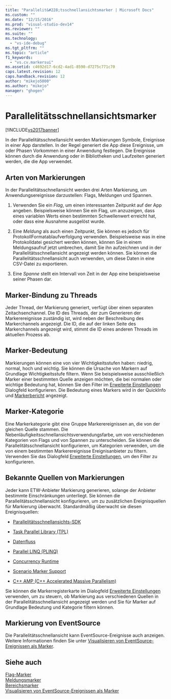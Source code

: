 ```yaml
---
title: "Parallelit&#228;tsschnellansichtsmarker | Microsoft Docs"
ms.custom: ""
ms.date: "12/15/2016"
ms.prod: "visual-studio-dev14"
ms.reviewer: ""
ms.suite: ""
ms.technology: 
  - "vs-ide-debug"
ms.tgt_pltfrm: ""
ms.topic: "article"
f1_keywords: 
  - "vs.cv.markersui"
ms.assetid: c4692d17-6cd2-4ad1-8590-d7275c771c70
caps.latest.revision: 12
caps.handback.revision: 12
author: "mikejo5000"
ms.author: "mikejo"
manager: "ghogen"
---
```

# Parallelit&#228;tsschnellansichtsmarker
[!INCLUDE[vs2017banner](../code-quality/includes/vs2017banner.md)]

In der Parallelitätsschnellansicht werden Markierungen Symbole, Ereignisse in einer App darstellen.  In der Regel generiert die App diese Ereignisse, um oder Phasen Vorkommen in einer Anwendung festlegen.  Die Ereignisse können durch die Anwendung oder in Bibliotheken und Laufzeiten generiert werden, die die App verwendet.  
  
## Arten von Markierungen  
 In der Parallelitätsschnellansicht werden drei Arten Markierung, um Anwendungsereignisse darzustellen: Flags, Meldungen und Spannen.  
  
1.  Verwenden Sie ein *Flag*, um einen interessanten Zeitpunkt auf der App angeben.  Beispielsweise können Sie ein Flag, um anzuzeigen, dass eines variablen Werts einen bestimmten Schwellenwert erreicht hat, oder dass eine Ausnahme ausgelöst wurde.  
  
2.  Eine *Meldung* als auch einen Zeitpunkt, Sie können es jedoch für ProtokollFormatablaufverfolgung verwenden.  Beispielsweise was in eine Protokolldatei gesichert werden können, können Sie in einem Meldungsaufruf jetzt umbrechen, damit Sie ihn aufzeichnen und in der Parallelitätsschnellansicht angezeigt werden können.  Sie können die Parallelitätsschnellansicht auch verwenden, um diese Daten in eine CSV\-Datei zu exportieren.  
  
3.  Eine *Spanne* stellt ein Intervall von Zeit in der App eine beispielsweise seiner Phasen dar.  
  
## Marker\-Bindung zu Threads  
 Jeder Thread, der Markierung generiert, verfügt über einen separaten Zeitachsenchannel.  Die ID des Threads, der zum Generieren der Markerereignisse zuständig ist, wird neben der Beschreibung des Markerchannels angezeigt.  Die ID, die auf der linken Seite des Markerchannels angezeigt wird, stimmt die ID eines anderen Threads im aktuellen Prozess ab.  
  
## Marker\-Bedeutung  
 Markierungen können eine von vier Wichtigkeitsstufen haben: niedrig, normal, hoch und wichtig.  Sie können die Ursache von Markern auf Grundlage Wichtigkeitsstufe filtern.  Wenn Sie beispielsweise ausschließlich Marker einer bestimmten Quelle anzeigen möchten, die bei normalen oder wichtige Bedeutung hat, können Sie den Filter im [Erweiterte Einstellungen](../profiling/advanced-settings-dialog-box-concurrency-visualizer.md) Dialogfeld konfigurieren. Die Bedeutung eines Markers wird in der QuickInfo und [Markerbericht](../profiling/markers-report.md) angezeigt.  
  
## Marker\-Kategorie  
 Eine Markerkategorie gibt eine Gruppe Markerereignissen an, die von der gleichen Quelle stammen.  Die Nebenläufigkeitsschnellansichtsverwendungsfarbe, um von verschiedenen Kategorien von Flags und von Spannen zu unterscheiden.  Sie können die Parallelitätsschnellansicht konfigurieren, um Kategorien verwenden, um die von einem bestimmten Markerereignisse Ereignisanbieter zu filtern.  Verwenden Sie das Dialogfeld [Erweiterte Einstellungen](../profiling/advanced-settings-dialog-box-concurrency-visualizer.md), um den Filter zu konfigurieren.  
  
## Bekannte Quellen von Markierungen  
 Jeder kann ETW\-Anbieter Markierung generieren, solange der Anbieter bestimmte Einschränkungen unterliegt.  Sie können die Parallelitätsschnellansicht konfigurieren, um zu zusätzlichen Ereignisquellen für Markierung überwacht.  Standardmäßig überwacht sie diesen Ereignisquellen:  
  
-   [Parallelitätsschnellansichts\-SDK](../profiling/concurrency-visualizer-sdk.md)  
  
-   [Task Parallel Library \(TPL\)](../Topic/Task%20Parallel%20Library%20\(TPL\).md)  
  
-   [Datenfluss](../Topic/Dataflow%20\(Task%20Parallel%20Library\).md)  
  
-   [Parallel LINQ \(PLINQ\)](../Topic/Parallel%20LINQ%20\(PLINQ\).md)  
  
-   [Concurrency Runtime](/visual-cpp/parallel/concrt/concurrency-runtime)  
  
-   [Scenario Marker Support](http://msdn.microsoft.com/de-de/e3b55bc2-b451-4214-ae00-0c7f5a5baec8)  
  
-   [C\+\+ AMP \(C\+\+ Accelerated Massive Parallelism\)](/visual-cpp/parallel/amp/cpp-amp-cpp-accelerated-massive-parallelism)  
  
 Sie können die Markerregisterkarte im Dialogfeld [Erweiterte Einstellungen](../profiling/advanced-settings-dialog-box-concurrency-visualizer.md) verwenden, um zu steuern, ob Markierung aus verschiedenen Quellen in der Parallelitätsschnellansicht angezeigt werden und Sie für Marker auf Grundlage Bedeutung und Kategorie filtern können.  
  
## Markierung von EventSource  
 Die Parallelitätsschnellansicht kann EventSource\-Ereignisse auch anzeigen.  Weitere Informationen finden Sie unter [Visualisieren von EventSource\-Ereignissen als Marker](../profiling/visualizing-eventsource-events-as-markers.md).  
  
## Siehe auch  
 [Flag\-Marker](../profiling/flag-markers.md)   
 [Meldungsmarker](../profiling/message-markers.md)   
 [Bereichsmarker](../profiling/span-markers.md)   
 [Visualisieren von EventSource\-Ereignissen als Marker](../profiling/visualizing-eventsource-events-as-markers.md)